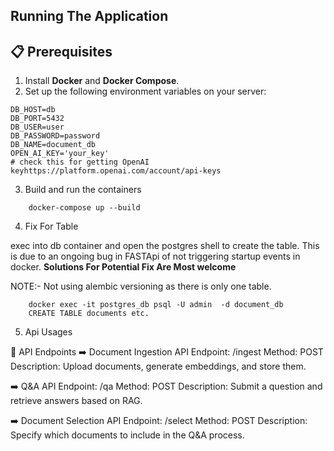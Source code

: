 ## Running The Application

## 📋 Prerequisites
1. Install **Docker** and **Docker Compose**.
2. Set up the following environment variables on your server:

```plaintext
DB_HOST=db
DB_PORT=5432
DB_USER=user
DB_PASSWORD=password
DB_NAME=document_db
OPEN_AI_KEY='your_key' 
# check this for getting OpenAI keyhttps://platform.openai.com/account/api-keys
```

3. Build and run the containers

```
    docker-compose up --build
```

4. Fix For Table

exec into db container and open the postgres shell to create the table. 
This is due to an ongoing bug in FASTApi of not triggering startup events in docker.
**Solutions For Potential Fix Are Most welcome**

NOTE:- Not using alembic versioning as there is only one table.

```
    docker exec -it postgres_db psql -U admin  -d document_db
    CREATE TABLE documents etc. 
```

5. Api Usages

🔗 API Endpoints
➡️ Document Ingestion API
Endpoint: /ingest
Method: POST
Description: Upload documents, generate embeddings, and store them.

➡️ Q&A API
Endpoint: /qa
Method: POST
Description: Submit a question and retrieve answers based on RAG.

➡️ Document Selection API
Endpoint: /select
Method: POST
Description: Specify which documents to include in the Q&A process.

